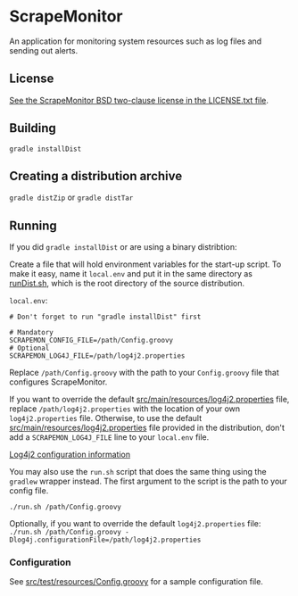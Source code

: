 # ScrapeMonitor

An application for monitoring system resources such as log files and sending
out alerts.

## License

[See the ScrapeMonitor BSD two-clause license in the LICENSE.txt file](LICENSE.txt).

## Building

`gradle installDist`

## Creating a distribution archive

`gradle distZip` or `gradle distTar`

## Running

If you did `gradle installDist` or are using a binary distribtion:

Create a file that will hold environment variables for the start-up script. 
To make it easy, name it `local.env` and put it in the same directory as
[runDist.sh](runDist.sh), which is the root directory of the source
distribution.

`local.env`:

```
# Don't forget to run "gradle installDist" first

# Mandatory
SCRAPEMON_CONFIG_FILE=/path/Config.groovy
# Optional
SCRAPEMON_LOG4J_FILE=/path/log4j2.properties
```

Replace `/path/Config.groovy` with the path to your `Config.groovy` file
that configures ScrapeMonitor.

If you want to override the default
[src/main/resources/log4j2.properties](src/main/resources/log4j2.properties)
file, replace `/path/log4j2.properties` with the location of your own
`log4j2.properties` file.  Otherwise, to use the default
[src/main/resources/log4j2.properties](src/main/resources/log4j2.properties)
file provided in the distribution, don't add a `SCRAPEMON_LOG4J_FILE` line
to your `local.env` file.

[Log4j2 configuration information](https://logging.apache.org/log4j/2.x/manual/configuration.html)

You may also use the `run.sh` script that does the same thing using the
`gradlew` wrapper instead.  The first argument to the script is the path to
your config file.

```./run.sh /path/Config.groovy```

Optionally, if you want to override the default `log4j2.properties` file:
```./run.sh /path/Config.groovy -Dlog4j.configurationFile=/path/log4j2.properties```

### Configuration

See [src/test/resources/Config.groovy](src/test/resources/Config.groovy) for
a sample configuration file.  
